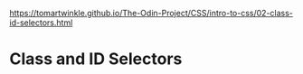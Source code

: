 https://tomartwinkle.github.io/The-Odin-Project/CSS/intro-to-css/02-class-id-selectors.html
# Class and ID Selectors


